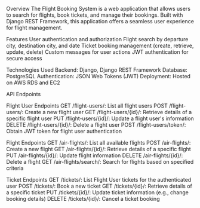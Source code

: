 Overview
The Flight Booking System is a web application that allows users to search for flights, book tickets, and manage their bookings. Built with Django REST Framework, this application offers a seamless user experience for flight management.

Features
User authentication and authorization
Flight search by departure city, destination city, and date
Ticket booking management (create, retrieve, update, delete)
Custom messages for user actions
JWT authentication for secure access

Technologies Used
Backend: Django, Django REST Framework
Database: PostgreSQL
Authentication: JSON Web Tokens (JWT)
Deployment: Hosted on AWS RDS and EC2

API Endpoints

Flight User Endpoints
GET /flight-users/: List all flight users
POST /flight-users/: Create a new flight user
GET /flight-users/{id}/: Retrieve details of a specific flight user
PUT /flight-users/{id}/: Update a flight user's information
DELETE /flight-users/{id}/: Delete a flight user
POST /flight-users/token/: Obtain JWT token for flight user authentication

Flight Endpoints
GET /air-flights/: List all available flights
POST /air-flights/: Create a new flight
GET /air-flights/{id}/: Retrieve details of a specific flight
PUT /air-flights/{id}/: Update flight information
DELETE /air-flights/{id}/: Delete a flight
GET /air-flights/search/: Search for flights based on specified criteria

Ticket Endpoints
GET /tickets/: List Flight User tickets for the authenticated user
POST /tickets/: Book a new ticket
GET /tickets/{id}/: Retrieve details of a specific ticket
PUT /tickets/{id}/: Update ticket information (e.g., change booking details)
DELETE /tickets/{id}/: Cancel a ticket booking
